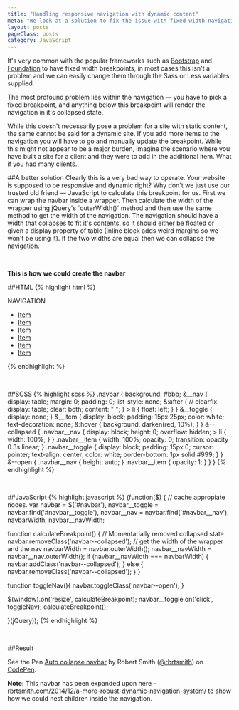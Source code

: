 ```yaml
---
title: "Handling responsive navigation with dynamic content"
meta: "We look at a solution to fix the issue with fixed width navigation breakpoints"
layout: posts
pageClass: posts
category: JavaScript
---
```


It's very common with the popular frameworks such as [Bootstrap](http://getbootstrap.com/)
and [Foundation](http://foundation.zurb.com/) to have fixed width breakpoints,
in most cases this isn't a problem and we can easily change them through
the Sass or Less variables supplied.

The most profound problem lies within the navigation &mdash; you have to pick a fixed breakpoint, and anything
below this breakpoint will render the navigation in it's collapsed state.  

While this doesn't necessarily pose a problem for a site with static content, the same cannot be said
 for a dynamic site.  If you add more items to the navigation you will have to go and manually
update the breakpoint.  While this might not appear to be a major burden, imagine the scenario where
you have built a site for a client and they were to add in the additional item.  What if you had
many clients..


##A better solution
Clearly this is a very bad way to operate.  Your website is supposed to be responsive and dynamic right?
Why don't we just use our trusted old friend &mdash; JavaScript to calculate this breakpoint for us.
First we can wrap the navbar inside a wrapper.  Then calculate the width of the wrapper using
jQuery's ´outerWidth()´ method and then use the same method to get the width of the navigation.  The navigation
should have a width that collapses to fit it's contents, so it should either be floated or given a display
property of table (Inline block adds weird margins so we won't be using it).
If the two widths are equal then we can collapse the navigation.

&nbsp;

**This is how we could create the navbar**

##HTML
{% highlight html %}
<nav class="navbar" id="navbar">
  <div class="navbar__toggle" id="navbar__toggle">
    NAVIGATION
  </div>
  <ul class="navbar__nav" id="navbar__nav">
    <li>
      <a href="#" class="navbar__item">Item</a>
    </li>
    <li>
      <a href="#" class="navbar__item">Item</a>
    </li>
    <li>
      <a href="#" class="navbar__item">Item</a>
    </li>
    <li>
      <a href="#" class="navbar__item">Item</a>
    </li>
    <li>
      <a href="#" class="navbar__item">Item</a>
    </li> 
    <li>
      <a href="#" class="navbar__item">Item</a>
    </li>
  </ul>
</nav>
{% endhighlight %}

&nbsp;

##SCSS
{% highlight scss %}
.navbar {
  background: #bbb;
  &__nav {
    display: table;
    margin: 0;
    padding: 0;
    list-style: none;
    &:after {
      // clearfix
      display: table;
      clear: both;
      content: " ";
    }
    > li {
      float: left;
    }
  }
  &__toggle {
    display: none;
  }
  &__item {
    display: block;
    padding: 15px 25px;
    color: white;
    text-decoration: none;
    &:hover {
      background: darken(red, 10%);
    }
  }
  &--collapsed {
    .navbar__nav {
      display: block;
      height: 0;
      overflow: hidden;
      > li {
        width: 100%;
      }
    }
    .navbar__item {
      width: 100%;
      opacity: 0;
      transition: opacity 0.3s linear;
    }
    .navbar__toggle {
      display: block;
      padding: 15px 0;
      cursor: pointer;
      text-align: center;
      color: white;
      border-bottom: 1px solid #999;
    }
  }
  &--open {
    .navbar__nav {
      height: auto;
    }
    .navbar__item {
      opacity: 1;
    }
  }
}
{% endhighlight %}

&nbsp;

##JavaScript
{% highlight javascript %}
(function($) {
  // cache appropiate nodes.
  var navbar = $('#navbar'),
      navbar__toggle = navbar.find('#navbar__toggle'),
      navbar__nav = navbar.find('#navbar__nav'),
      navbarWidth,
      navbar__navWidth;
 
  function calculateBreakpoint() {
  	// Momentarially removed collapsed state
    navbar.removeClass('navbar--collapsed');
    // get the width of the wrapper and the nav
    navbarWidth = navbar.outerWidth();
    navbar__navWidth = navbar__nav.outerWidth();
    if (navbar__navWidth === navbarWidth) {
      navbar.addClass('navbar--collapsed');
    } else {
      navbar.removeClass('navbar--collapsed');
    }
  }
 
  function toggleNav(){
    navbar.toggleClass('navbar--open');
  }
 
  $(window).on('resize', calculateBreakpoint);
  navbar__toggle.on('click', toggleNav);
  calculateBreakpoint();
 
}(jQuery));
{% endhighlight %}

&nbsp;

##Result

<p data-height="342" data-theme-id="10596" data-slug-hash="RNrBWb" data-default-tab="result" data-user="rbrtsmith" class='codepen'>See the Pen <a href='http://codepen.io/rbrtsmith/pen/RNrBWb/'>Auto collapse navbar</a> by Robert Smith (<a href='http://codepen.io/rbrtsmith'>@rbrtsmith</a>) on <a href='http://codepen.io'>CodePen</a>.</p>
<script async src="//assets.codepen.io/assets/embed/ei.js"></script>


**Note:** This navbar has been expanded upon here &ndash; [rbrtsmith.com/2014/12/a-more-robust-dynamic-navigation-system/](http://rbrtsmith.com/2014/12/a-more-robust-dynamic-navigation-system/) to show how we could nest children inside the navigation.
   
    
    
